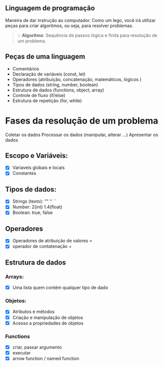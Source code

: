 ## Linguagem de programação

Maneira de dar instrução ao computador.
Como um lego, você irá utilizar peças para criar algoritmos, ou seja, para resolver problemas.

> 💡 **Algoritmo**: Sequência de passos lógica e finita para resolução de um problema.

## Peças de uma linguagem

- Comentários
- Declaração de variáveis (const, let)
- Operadores (atribuição, concatenação, matemáticos, lógicos )
- Tipos de dados (string, number, boolean)
- Estrutura de dados (functions, object, array)
- Controle de fluxo (if/else)
- Estrutura de repetição (for, while)

# Fases da resolução de um problema

Coletar os dados
Processar os dados (manipular, alterar ...)
Apresentar os dados

## Escopo e Variáveis:

- [x] Variaveis globais e locais
- [x] Constantes

## Tipos de dados:

- [x] Strings (texto): "" '' ´´
- [x] Number: 2(int) 1.4(float)
- [x] Boolean: true, false

## Operadores

- [x] Operadores de atribuição de valores = 
- [x] operador de contatenação +

## Estrutura de dados

### Arrays:

- [x] Uma lista quem contém qualquer tipo de dado

### Objetos:

- [x] Atributos e métodos
- [x] Criação e manipulação de objetos
- [x] Acesso a propriedades de objetos

### Functions

- [x] criar, passar argumento
- [x] executar
- [x] arrow function / named function